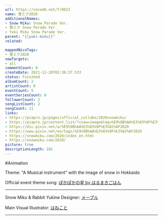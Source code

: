 ```yaml
---
url: https://vocadb.net/T/8622
name: 雪ミク2020
additionalNames: 
- Snow Miku: Snow Parade Ver.
- 雪ミク Snow Parade Ver.
- Yuki Miku Snow Parade Ver.
parent: "[[yuki-miku]]"
related:

mappedNicoTags:
- 雪ミク2020
newTargets:
- all
commentCount: 0
createDate: 2021-12-20T02:36:37.533
status: Finished
albumCount: 2
artistCount: 0
eventCount: 5
eventSeriesCount: 0
followerCount: 2
songListCount: 2
songCount: 11
links: 
- https://piapro.jp/pages/official_collabo/2020snowmiku/
- https://piapro.jp/content_list/?view=image&tag=%E9%9B%AA%E3%83%9F%E3%82%AF%EF%BC%92%EF%BC%90%EF%BC%92%EF%BC%90
- https://dic.pixiv.net/a/%E9%9B%AA%E3%83%9F%E3%82%AF2020
- https://www.pixiv.net/en/tags/%E9%9B%AA%E3%83%9F%E3%82%AF2020
- https://snowmiku.com/2020/index_en.html
- https://snowmiku.com/2020/
picture: true
descriptionLength: 281
---
```


#Animation

Theme: "A Musical instrument" with the image of snow in Hokkaido

Official event theme song: [ぽかぽかの星 by はるまきごはん](https://vocadb.net/S/261660)

----

Snow Miku & Rabbit Yukine Designer: [メープル](https://piapro.jp/mapleusk)

Main Visual Illustrator: [はねこと](https://vocadb.net/Ar/63234)

---

